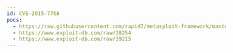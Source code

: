 ```yaml
---
id: CVE-2015-7768
pocs:
  - https://raw.githubusercontent.com/rapid7/metasploit-framework/master/modules/exploits/windows/ftp/kmftp_utility_cwd.rb
  - https://www.exploit-db.com/raw/38254
  - https://www.exploit-db.com/raw/39215
---
```


